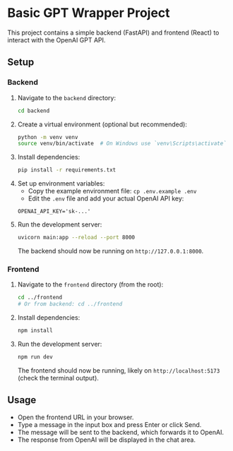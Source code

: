 # Basic GPT Wrapper Project

This project contains a simple backend (FastAPI) and frontend (React)
to interact with the OpenAI GPT API.

## Setup

### Backend

1.  Navigate to the `backend` directory:
    ```bash
    cd backend
    ```
2.  Create a virtual environment (optional but recommended):
    ```bash
    python -m venv venv
    source venv/bin/activate  # On Windows use `venv\Scripts\activate`
    ```
3.  Install dependencies:
    ```bash
    pip install -r requirements.txt
    ```
4.  Set up environment variables:
    *   Copy the example environment file: `cp .env.example .env`
    *   Edit the `.env` file and add your actual OpenAI API key:
      ```
      OPENAI_API_KEY='sk-...'
      ```
5.  Run the development server:
    ```bash
    uvicorn main:app --reload --port 8000
    ```
    The backend should now be running on `http://127.0.0.1:8000`.

### Frontend

1.  Navigate to the `frontend` directory (from the root):
    ```bash
    cd ../frontend
    # Or from backend: cd ../frontend
    ```
2.  Install dependencies:
    ```bash
    npm install
    ```
3.  Run the development server:
    ```bash
    npm run dev
    ```
    The frontend should now be running, likely on `http://localhost:5173` (check the terminal output).

## Usage

-   Open the frontend URL in your browser.
-   Type a message in the input box and press Enter or click Send.
-   The message will be sent to the backend, which forwards it to OpenAI.
-   The response from OpenAI will be displayed in the chat area. 